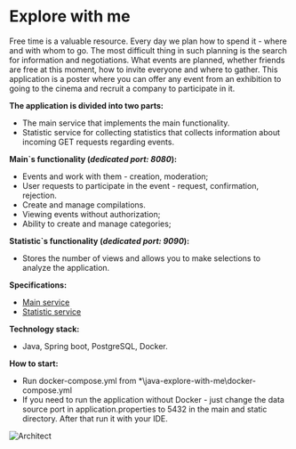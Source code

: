 **Explore with me**
========================
Free time is a valuable resource. Every day we plan how to spend it - where and with whom to go. The most difficult thing in such planning is the search for information and negotiations. What events are planned, whether friends are free at this moment, how to invite everyone and where to gather. This application is a poster where you can offer any event from an exhibition to going to the cinema and recruit a company to participate in it.

**The application is divided into two parts:**
* The main service that implements the main functionality.
* Statistic service for collecting statistics that collects information about incoming GET requests regarding events.

**Main`s functionality (_dedicated port: 8080_):**
* Events and work with them - creation, moderation;
* User requests to participate in the event - request, confirmation, rejection.
* Create and manage compilations.
* Viewing events without authorization;
* Ability to create and manage categories;

**Statistic`s functionality (_dedicated port: 9090_):**
* Stores the number of views and allows you to make selections to analyze the application.

**Specifications:**
* [Main service](https://raw.githubusercontent.com/yandex-praktikum/java-explore-with-me/main/ewm-main-service-spec.json)
* [Statistic service](https://raw.githubusercontent.com/yandex-praktikum/java-explore-with-me/main/ewm-stats-service-spec.json)

**Technology stack:**
* Java, Spring boot, PostgreSQL, Docker.

**How to start:**
* Run docker-compose.yml from *\java-explore-with-me\docker-compose.yml
* If you need to run the application without Docker - just change the data source port in application.properties to 5432 in the main and static directory. After that run it with your IDE.

![Architect](https://sun9-70.userapi.com/impg/QpkVY9I4DpQPzSGnyv0CtIJZ4x-zWztba4AEmg/a5Jsa5TlGmo.jpg?size=1656x1028&quality=96&sign=f97bab5616672ed3b0144adf4d99d366&type=album)
